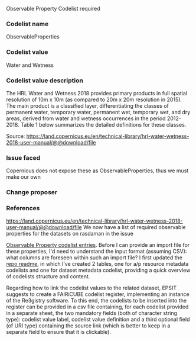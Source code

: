 Observable Property Codelist required
### Codelist name

ObservableProperties

### Codelist value

Water and Wetness

### Codelist value description

The HRL Water and Wetness 2018 provides primary products in full spatial resolution of 10m x 10m (as compared to 20m x 20m resolution in 2015). The main product is a classified layer, differentiating the classes of permanent water, temporary water, permanent wet, temporary wet, and dry areas, derived from water and wetness occurrences in the period 2012-2018. Table 1 below summarizes the detailed definitions for these classes.

Source: https://land.copernicus.eu/en/technical-library/hrl-water-wetness-2018-user-manual/@@download/file

### Issue faced

Copernicus does not expose these as ObservableProperties, thus we must make our own

### Change proposer 

### References

https://land.copernicus.eu/en/technical-library/hrl-water-wetness-2018-user-manual/@@download/file We now have a list of required observable properties for the datasets on rasdaman in the issue 
[Observable Property codelist entries](https://github.com/FAIRiCUBE/data-requests/issues/318). Before I can provide an import file for these properties, I'd need to understand the input format (assuming CSV): what columns are foreseen within such an import file? I first updated the [repo readme](https://github.com/FAIRiCUBE/resource-metadata/blob/main/README.md), in which I’ve created 2 tables, one for a/p resource metadata codelists and one for dataset metadata codelist, providing a quick overview of codelists structure and content.
Regarding how to link the codelist values to the related dataset, EPSIT suggests to create a FAIRiCUBE codelist register, implementing an instance of the Re3gistry software. To this end, the codelists to be inserted into the register can be provided in a csv file containing, for each codelist provided in a separate sheet, the two mandatory fields (both of character string type): codelist value label, codelist value definition and a third optional field (of URI type) containing the source link (which is better to keep in a separate field to ensure that it is clickable).